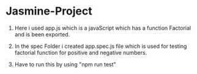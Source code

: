 # Jasmine-Project
1. Here i used app.js which is a javaScript which has a function Factorial and is been exported.

2. In the spec Folder i created app.spec.js file which is used for testing factorial function for positive and negative numbers.

3. Have to run this by using "npm run test"
